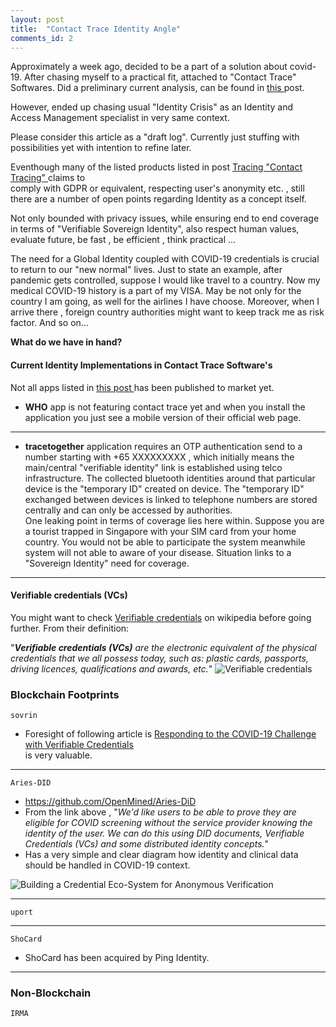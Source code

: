 ```yaml
---
layout: post
title:  "Contact Trace Identity Angle"
comments_id: 2
---
```



Approximately a week ago, decided to be a part of a solution about covid-19.
After chasing myself to a practical fit, attached to "Contact Trace" Softwares. 
Did a preliminary current analysis, can be found in  <a href="{% post_url 2020-03-28-Tracing-Contact-Tracing %}" target="_blank"> this </a>  post. 

However, ended up chasing usual "Identity Crisis" as an Identity and Access Management specialist in very same context.  

Please consider this article as a "draft log". Currently just stuffing with possibilities yet with intention to refine later.

Eventhough many of the listed products listed in post 
<a href="{% post_url 2020-03-28-Tracing-Contact-Tracing %}" target="_blank"> Tracing "Contact Tracing"  </a>  claims to  
comply with GDPR or equivalent, respecting user's anonymity etc. , still there are a number of open points regarding 
Identity as a concept itself.  

Not only bounded with privacy issues, while ensuring end to end coverage in terms of 
"Verifiable Sovereign Identity", also respect human values, evaluate future, be fast , be efficient , think practical ...

The need for a Global Identity coupled with COVID-19 credentials is crucial to return to our "new normal" lives. 
Just to state an example, after pandemic gets controlled, suppose I would like travel to a country. Now my medical 
COVID-19 history is a part of my VISA. May be not only for the country I am going, as well for the airlines I have choose. 
Moreover,  when I arrive there , foreign country authorities might want to keep track me as risk factor. And so on...

**What do we have in hand?** 

#### Current Identity Implementations in Contact Trace Software's

Not all apps listed in <a href="{% post_url 2020-03-28-Tracing-Contact-Tracing %}" target="_blank"> this post </a> has been published to market yet.

- **WHO** app is not featuring contact trace yet and when you install the application you just see a mobile version of their official web page.

***

- **tracetogether** application requires an OTP authentication send to a number starting with +65 XXXXXXXXX , 
which initially means the main/central "verifiable identity" link is established using telco infrastructure. 
The collected bluetooth identities around that particular device is the "temporary ID" created on device. 
The "temporary ID" exchanged between devices is linked to telephone numbers are stored centrally and can only be accessed by authorities.  
One leaking point in terms of coverage lies here within. Suppose you are a tourist trapped in Singapore with your SIM card from your home country.
You would not be able to participate the system meanwhile system will not able to aware of your disease. 
Situation links to a "Sovereign Identity" need for coverage.

***

#### Verifiable credentials (VCs)

You might want to check <a href="https://www.wikiwand.com/en/Verifiable_credentials" target="_blank">Verifiable credentials</a> 
on wikipedia before going further. From their definition:  
 
"_**Verifiable credentials (VCs)** are the electronic equivalent of the physical credentials that we all possess today, 
such as: plastic cards, passports, driving licences, qualifications and awards, etc._"
<img src="https://upload.wikimedia.org/wikipedia/commons/thumb/5/51/VC_triangle_of_Trust.svg/640px-VC_triangle_of_Trust.svg.png?1585827350750" 
alt="Verifiable credentials" 
class="responsiveImage" >



### Blockchain Footprints
`sovrin`  
- Foresight of following article is [Responding to the COVID-19 Challenge with Verifiable Credentials](https://www.evernym.com/covid19-creds/)  
is very valuable.

***

`Aries-DID`
- <a href="https://github.com/OpenMined/Aries-DiD" target="_blank">https://github.com/OpenMined/Aries-DiD</a>
- From the link above , "_We'd like users to be able to prove they are eligible for COVID screening 
without the service provider knowing the identity of the user. 
We can do this using DID documents, Verifiable Credentials (VCs) and some distributed identity concepts._"
- Has a very simple and clear diagram how identity and clinical data should be handled in COVID-19 context. 
<img src="https://raw.githubusercontent.com/OpenMined/Aries-DID/demo-finish/images/step0.png" alt="Building a Credential Eco-System for Anonymous Verification " class="responsiveImage" >

***

`uport`

***

`ShoCard`
- ShoCard has been acquired by Ping Identity.

***

### Non-Blockchain 

`IRMA`

 